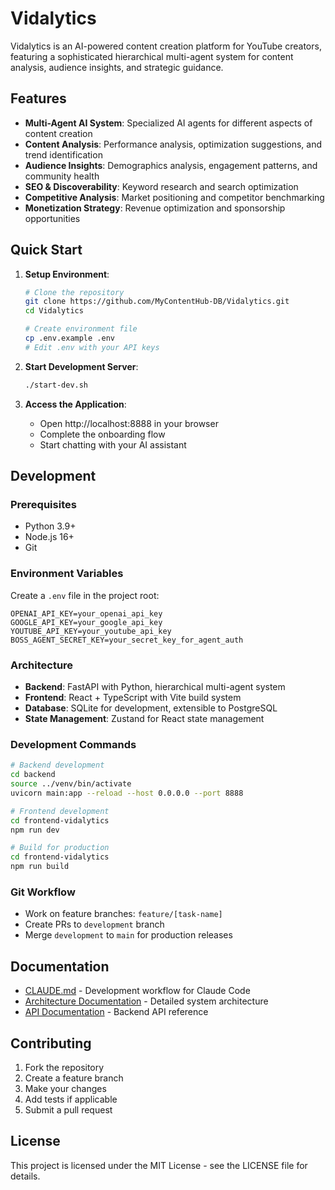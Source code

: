 # Vidalytics

Vidalytics is an AI-powered content creation platform for YouTube creators, featuring a sophisticated hierarchical multi-agent system for content analysis, audience insights, and strategic guidance.

## Features

- **Multi-Agent AI System**: Specialized AI agents for different aspects of content creation
- **Content Analysis**: Performance analysis, optimization suggestions, and trend identification
- **Audience Insights**: Demographics analysis, engagement patterns, and community health
- **SEO & Discoverability**: Keyword research and search optimization
- **Competitive Analysis**: Market positioning and competitor benchmarking
- **Monetization Strategy**: Revenue optimization and sponsorship opportunities

## Quick Start

1. **Setup Environment**:
   ```bash
   # Clone the repository
   git clone https://github.com/MyContentHub-DB/Vidalytics.git
   cd Vidalytics
   
   # Create environment file
   cp .env.example .env
   # Edit .env with your API keys
   ```

2. **Start Development Server**:
   ```bash
   ./start-dev.sh
   ```

3. **Access the Application**:
   - Open http://localhost:8888 in your browser
   - Complete the onboarding flow
   - Start chatting with your AI assistant

## Development

### Prerequisites

- Python 3.9+
- Node.js 16+
- Git

### Environment Variables

Create a `.env` file in the project root:

```env
OPENAI_API_KEY=your_openai_api_key
GOOGLE_API_KEY=your_google_api_key
YOUTUBE_API_KEY=your_youtube_api_key
BOSS_AGENT_SECRET_KEY=your_secret_key_for_agent_auth
```

### Architecture

- **Backend**: FastAPI with Python, hierarchical multi-agent system
- **Frontend**: React + TypeScript with Vite build system
- **Database**: SQLite for development, extensible to PostgreSQL
- **State Management**: Zustand for React state management

### Development Commands

```bash
# Backend development
cd backend
source ../venv/bin/activate
uvicorn main:app --reload --host 0.0.0.0 --port 8888

# Frontend development
cd frontend-vidalytics
npm run dev

# Build for production
cd frontend-vidalytics
npm run build
```

### Git Workflow

- Work on feature branches: `feature/[task-name]`
- Create PRs to `development` branch
- Merge `development` to `main` for production releases

## Documentation

- [CLAUDE.md](./CLAUDE.md) - Development workflow for Claude Code
- [Architecture Documentation](./docs/) - Detailed system architecture
- [API Documentation](./backend/docs/) - Backend API reference

## Contributing

1. Fork the repository
2. Create a feature branch
3. Make your changes
4. Add tests if applicable
5. Submit a pull request

## License

This project is licensed under the MIT License - see the LICENSE file for details.